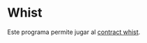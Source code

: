 # Whist

Este programa permite jugar al [contract whist](https://en.m.wikipedia.org/wiki/Oh_Hell#Contract_Whist).